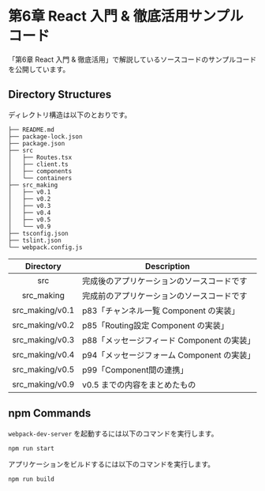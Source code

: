 # 第6章 React 入門 & 徹底活用サンプルコード

「第6章 React 入門 & 徹底活用」で解説しているソースコードのサンプルコードを公開しています。

## Directory Structures

ディレクトリ構造は以下のとおりです。

```
├── README.md
├── package-lock.json
├── package.json
├── src
│   ├── Routes.tsx
│   ├── client.ts
│   ├── components
│   └── containers
├── src_making
│   ├── v0.1
│   ├── v0.2
│   ├── v0.3
│   ├── v0.4
│   ├── v0.5
│   └── v0.9
├── tsconfig.json
├── tslint.json
└── webpack.config.js
```

Directory | Description
:-------: | -----------
src | 完成後のアプリケーションのソースコードです
src_making | 完成前のアプリケーションのソースコードです
src_making/v0.1 | p83「チャンネル一覧 Component の実装」
src_making/v0.2 | p85「Routing設定 Component の実装」
src_making/v0.3 | p88「メッセージフィード Component の実装」
src_making/v0.4 | p94「メッセージフォーム Component の実装」
src_making/v0.5 | p99「Component間の連携」
src_making/v0.9 | v0.5 までの内容をまとめたもの

## npm Commands

`webpack-dev-server` を起動するには以下のコマンドを実行します。

```bash
npm run start
```

アプリケーションをビルドするには以下のコマンドを実行します。

```bash
npm run build
```
